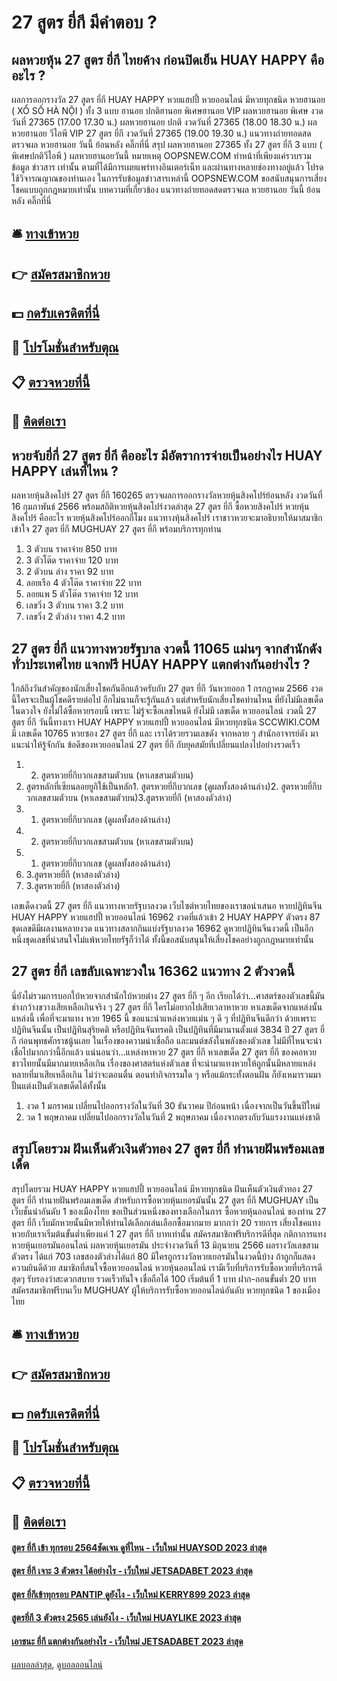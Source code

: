 # 27 สูตร ยี่กี มีคำตอบ ?
## ผลหวยหุ้น 27 สูตร ยี่กี ไทยค้าง ก่อนปิดเย็น HUAY HAPPY คืออะไร ?
ผลการออกรางวัล 27 สูตร ยี่กี HUAY HAPPY หวยแฮปปี้ หวยออนไลน์ มีหวยทุกชนิด หวยฮานอย ( XỔ SỐ HÀ NỘI ) ทั้ง 3 แบบ ฮานอย ปกติฮานอย พิเศษฮานอย VIP
ผลหวยฮานอย พิเศษ งวดวันที่ 27365 (17.00 17.30 น.)
ผลหวยฮานอย ปกติ งวดวันที่ 27365 (18.00 18.30 น.)
ผลหวยฮานอย วีไอพี VIP 27 สูตร ยี่กี งวดวันที่ 27365 (19.00 19.30 น.)
 แนวทางถ่ายทอดสดตรวจผล หวยฮานอย วันนี้ ย้อนหลัง คลิ๊กที่นี่ 
สรุป ผลหวยฮานอย 27365 ทั้ง 27 สูตร ยี่กี 3 แบบ ( พิเศษปกติวีไอพี ) ผลหวยฮานอยวันนี้
หมายเหตุ OOPSNEW.COM ทำหน้าที่เพียงแค่รวบรวมข้อมูล ข่าวสาร เท่านั้น ตามที่ได้มีการเผยแพร่ทางอินเตอร์เน็ท และผ่านทางหลายช่องทางอยู่แล้ว โปรดใช้วิจารณญาณของท่านเอง ในการรับข้อมูลข่าวสารเหล่านี้ OOPSNEW.COM ขอสนับสนุนการเสี่ยงโชคแบบถูกกฎหมายเท่านั้น
บทความที่เกี่ยวข้อง
แนวทางถ่ายทอดสดตรวจผล หวยฮานอย วันนี้ ย้อนหลัง คลิ๊กที่นี่

## 🛎 [ทางเข้าหวย](https://bit.ly/3BG5bNw)
## 👉 [สมัครสมาชิกหวย](https://bit.ly/3BG5bNw)
## 💵 [กดรับเครดิตที่นี่](https://bit.ly/3C3mvgS)
## 👑 [โปรโมชั่นสำหรับตุณ](https://bit.ly/3C3mvgS)
## 📋 [ตรวจหวยที่นี้](https://bit.ly/3C3mvgS)
## 📱 [ติดต่อเรา](https://bit.ly/3C3mvgS)

## หวยจับยี่กี่ 27 สูตร ยี่กี คืออะไร มีอัตราการจ่ายเป็นอย่างไร HUAY HAPPY เล่นที่ไหน ?
ผลหวยหุ้นสิงคโปร์ 27 สูตร ยี่กี 160265 ตรวจผลการออกรางวัลหวยหุ้นสิงคโปร์ย้อนหลัง งวดวันที่ 16 กุมภาพันธ์ 2566 พร้อมสถิติหวยหุ้นสิงคโปร์งวดล่าสุด 27 สูตร ยี่กี ซื้อหวยสิงคโปร์ หวยหุ้นสิงคโปร์ คืออะไร หวยหุ้นสิงคโปร์ออกกี่โมง แนวทางหุ้นสิงคโปร์ เราชาวหวยจะมาอธิบายให้มาสมาชิกเข้าใจ 27 สูตร ยี่กี MUGHUAY 27 สูตร ยี่กี พร้อมบริการทุกท่าน
1. 3 ตัวบน ราคาจ่าย 850 บาท
2. 3 ตัวโต๊ด ราคาจ่าย 120 บาท
3. 2 ตัวบน ล่าง ราคา 92 บาท
4. ลอยเรือ 4 ตัวโต๊ด ราคาจ่าย 22 บาท
5. ลอยแพ 5 ตัวโต๊ด ราคาจ่าย 12 บาท
6. เลขวิ่ง 3 ตัวบน ราคา 3.2 บาท
7. เลขวิ่ง 2 ตัวล่าง ราคา 4.2 บาท

## 27 สูตร ยี่กี แนวทางหวยรัฐบาล งวดนี้ 11065 แม่นๆ จากสำนักดังทั่วประเทศไทย แจกฟรี HUAY HAPPY แตกต่างกันอย่างไร ?
ใกล้ถึงวันสำคัญของนักเสี่ยงโชคกันอีกแล้วครับกับ 27 สูตร ยี่กี วันหวยออก 1 กรกฎาคม 2566 งวดนี้ใครจะเป็นผู้โชคดีรายต่อไป อีกไม่นานก็จะรู้กันแล้ว แต่สำหรับนักเสี่ยงโชคท่านไหน ที่ยังไม่มีเลขเด็ดในดวงใจ ยังไม่ได้ซื้อหวยรอบนี้ เพราะ ไม่รู้จะซื้อเลขไหนดี ยังไม่มี เลขเด็ด หวยออนไลน์ งวดนี้ 27 สูตร ยี่กี วันนี้ทางเรา HUAY HAPPY หวยแฮปปี้ หวยออนไลน์ มีหวยทุกชนิด SCCWIKI.COM มี เลขเด็ด 10765 หวยซอง 27 สูตร ยี่กี และ เราได้รวยรวมเลขดัง จากหลาย ๆ สำนักอาจารย์ดัง มาแนะนำให้รู้จักกัน
ข้อดีของหวยออนไลน์ 27 สูตร ยี่กี กับยุคสมัยที่เปลี่ยนแปลงไปอย่างรวดเร็ว
1. 2. สูตรหวยยี่กีบวกเลขสามตัวบน (หาเลขสามตัวบน)
2. สูตรหลักที่เซียนลอยยูกิใช้เป็นหลัก1. สูตรหวยยี่กีบวกเลข (ดูผลทั้งสองด้านล่าง)2. สูตรหวยยี่กีบวกเลขสามตัวบน (หาเลขสามตัวบน)3.สูตรหวยยี่กี (หาสองตัวล่าง)
3. 1. สูตรหวยยี่กีบวกเลข (ดูผลทั้งสองด้านล่าง)
4. 2. สูตรหวยยี่กีบวกเลขสามตัวบน (หาเลขสามตัวบน)
5. 1. สูตรหวยยี่กีบวกเลข (ดูผลทั้งสองด้านล่าง)
6. 3.สูตรหวยยี่กี (หาสองตัวล่าง)
7. 3.สูตรหวยยี่กี (หาสองตัวล่าง)

เลขเด็ดงวดนี้ 27 สูตร ยี่กี แนวทางหวยรัฐบาลงวด เว็บไซต์หวยไทยของเราขอนำเสนอ หวยปฏิทินจีน HUAY HAPPY หวยแฮปปี้ หวยออนไลน์ 16962 งวดที่แล้วเข้า 2 HUAY HAPPY ตัวตรง 87 ชุดเลขดีมีผลงานหลายงวด แนวทางสลากกินแบ่งรัฐบาลงวด 16962 ดูหวยปฏิทินจีนงวดนี้ เป็นอีกหนึ่งชุดเลขที่น่าสนใจไม่แพ้หวยไทยรัฐก็ว่าได้ ทั้งนี้ขอสนับสนุนให้เสี่ยงโชคอย่างถูกกฎหมายเท่านั้น

## 27 สูตร ยี่กี เลขลับเฉพาะวงใน 16362 แนวทาง 2 ตัวงวดนี้
นี่ยังไม่รวมการบอกใบ้หวยจากสำนักใบ้หวยต่าง 27 สูตร ยี่กี ๆ อีก เรียกได้ว่า…ศาสตร์ของตัวเลขนี้มันช่างกว้างขวางเสียเหลือเกินจริง ๆ 27 สูตร ยี่กี ใครไม่อยากไปเสียเวลาหาหวย หาเลขเด็ดจากแหล่งนั้นแหล่งนี้ เพื่อที่จะมาแทง หวย 1965 นี้ ขอแนะนำแหล่งหวยแม่น ๆ ดี ๆ ที่ปฏิทินจีนดีกว่า ด้วยเพราะปฏิทินจีนนั้น เป็นปฏิทินสุริยคติ หรือปฏิทินจันทรคติ เป็นปฏิทินที่มีมานานตั้งแต่ 3834 ปี 27 สูตร ยี่กี ก่อนพุทธศักราชนู้นเลย ในเรื่องของความน่าเชื่อถือ และมนต์ขลังในพลังของตัวเลข ไม่มีที่ไหนจะน่าเชื่อไปมากกว่านี้อีกแล้ว
แน่นอนว่า…แหล่งหาหวย 27 สูตร ยี่กี หาเลขเด็ด 27 สูตร ยี่กี ของคอหวยชาวไทยนั้นมีมากมายเหลือเกิน เรื่องของศาสตร์แห่งตัวเลข ที่จะนำมาแทงหวยให้ถูกนั้นมีหลายแหล่งหลายที่มาเสียเหลือเกิน ไม่ว่าจะตอนตื่น ตอนทำกิจกรรมใด ๆ หรือแม้กระทั้งตอนฝัน ก็ยังเหมารวมมาปั้นแต่งเป็นตัวเลขเด็ดได้ทั้งนั้น
1. งวด 1 มกราคม เปลี่ยนไปออกรางวัลในวันที่ 30 ธันวาคม ปีก่อนหน้า เนื่องจากเป็นวันขึ้นปีใหม่
2. วด 1 พฤษภาคม เปลี่ยนไปออกรางวัลในวันที่ 2 พฤษภาคม เนื่องจากตรงกับวันแรงงานแห่งชาติ

## สรุปโดยรวม ฝันเห็นตัวเงินตัวทอง 27 สูตร ยี่กี ทำนายฝันพร้อมเลขเด็ด
สรุปโดยรวม HUAY HAPPY หวยแฮปปี้ หวยออนไลน์ มีหวยทุกชนิด ฝันเห็นตัวเงินตัวทอง 27 สูตร ยี่กี ทำนายฝันพร้อมเลขเด็ด สำหรับการซื้อหวยหุ้นเยอรมันนั้น 27 สูตร ยี่กี MUGHUAY เป็นเว็บชั้นนำอันดับ 1 ของเมืองไทย ขอเป็นส่วนหนึ่งของทางเลือกในการ ซื้อหวยหุ้นออนไลน์ ของท่าน 27 สูตร ยี่กี เว็บมักหวยนั้นมีหวยให้ท่านได้เลือกเล่นเลือกซื้อมากมาย มากกว่า 20 รายการ เสี่ยงโชคแทงหวยกับเราเริ่มต้นขั้นต่ำเพียงแค่ 1 27 สูตร ยี่กี บาทเท่านั้น สมัครสมาชิกฟรีบริการดีที่สุด
กติกาการแทงหวยหุ้นเยอรมันออนไลน์
ผลหวยหุ้นเยอรมัน ประจำงวดวันที่ 13 มิถุนายน 2566 ผลรางวัลเลขสามตัวตรง ได้แก่ 703 เลขสองตัวล่างได้แก่ 80 มีใครถูกรางวัลหวยเยอรมันในงวดนี้บ้าง ถ้าถูกก็แสดงความยินดีด้วย สมาชิกที่สนใจซื้อหวยออนไลน์ หวยหุ้นออนไลน์ เรามีเว็บที่บริการรับซื้อหวยที่บริการดีสุดๆ รับรองว่าสะดวกสบาย รวดเร็วทันใจ เชื่อถือได้ 100 เริ่มต้นที่ 1 บาท ฝาก-ถอนขั้นต่ำ 20 บาท สมัครสมาชิกฟรีบนเว็บ MUGHUAY ผู้ให้บริการรับซื้อหวยออนไลน์อันดับ หวยทุกชนิด 1 ของเมืองไทย

## 🛎 [ทางเข้าหวย](https://bit.ly/3BG5bNw)
## 👉 [สมัครสมาชิกหวย](https://bit.ly/3BG5bNw)
## 💵 [กดรับเครดิตที่นี่](https://bit.ly/3C3mvgS)
## 👑 [โปรโมชั่นสำหรับตุณ](https://bit.ly/3C3mvgS)
## 📋 [ตรวจหวยที่นี้](https://bit.ly/3C3mvgS)
## 📱 [ติดต่อเรา](https://bit.ly/3C3mvgS)

#### [สูตร ยี่กี เข้า ทุกรอบ 2564ชัดเจน ดูที่ไหน - เว็บใหม่ HUAYSOD 2023 ล่าสุด](https://atom.io/themes/สูตร%20ยี่กี%20เข้า%20ทุกรอบ%202564ชัดเจน%20ดูที่ไหน%20-%20เว็บใหม่%20huaysod%202023%20ล่าสุด)
#### [สูตร ยี่กี เจาะ 3 ตัวตรง ได้อย่างไร - เว็บใหม่ JETSADABET 2023 ล่าสุด](https://atom.io/themes/สูตร%20ยี่กี%20เจาะ%203%20ตัวตรง%20ได้อย่างไร%20-%20เว็บใหม่%20jetsadabet%202023%20ล่าสุด)
#### [สูตร ยี่กีเข้าทุกรอบ PANTIP ดูยังไง - เว็บใหม่ KERRY899 2023 ล่าสุด](https://atom.io/themes/สูตร%20ยี่กีเข้าทุกรอบ%20pantip%20ดูยังไง%20-%20เว็บใหม่%20kerry899%202023%20ล่าสุด)
#### [สูตรยี่กี 3 ตัวตรง 2565 เล่นยังไง - เว็บใหม่ HUAYLIKE 2023 ล่าสุด](https://atom.io/themes/สูตรยี่กี%203%20ตัวตรง%202565%20เล่นยังไง%20-%20เว็บใหม่%20huaylike%202023%20ล่าสุด)
#### [เอาชนะ ยี่กี แตกต่างกันอย่างไร - เว็บใหม่ JETSADABET 2023 ล่าสุด](https://atom.io/themes/เอาชนะ%20ยี่กี%20แตกต่างกันอย่างไร%20-%20เว็บใหม่%20jetsadabet%202023%20ล่าสุด)

[ผลบอลล่าสุด](https://siamsport.tv "ผลบอลล่าสุด"), [ดูบอลออนไลน์](https://siamsport.tv/ดูบอลสด "ดูบอลออนไลน์")